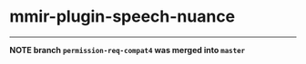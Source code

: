 # mmir-plugin-speech-nuance
----

__NOTE branch `permission-req-compat4` was merged into `master`__
